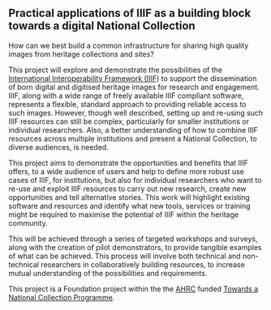 <h2>Practical applications of IIIF as a building block towards a digital National Collection</h2>

How can we best build a common infrastructure for sharing high quality images from heritage collections and sites? 

This project will explore and demonstrate the possibilities of the [International Interoperability Framework (IIIF)](https://iiif.io/) to support the dissemination of born digital and digitised heritage images for research and engagement. IIIF, along with a wide range of freely available IIIF compliant software, represents a flexible, standard approach to providing reliable access to such images. However, though well described, setting up and re-using such IIIF resources can still be complex, particularly for smaller institutions or individual researchers. Also, a better understanding of how to combine IIIF resources across multiple institutions and present a National Collection, to diverse audiences, is needed. 

This project aims to demonstrate the opportunities and benefits that IIIF offers, to a wide audience of users and help to define more robust use cases of IIIF, for institutions, but also for individual researchers who want to re-use and exploit IIIF resources to carry out new research, create new opportunities and tell alternative stories. This work will highlight existing software and resources and identify what new tools, services or training might be required to maximise the potential of IIIF within the heritage community.

This will be achieved through a series of targeted workshops and surveys, along with the creation of pilot demonstrators, to provide tangible examples of what can be achieved. This process will involve both technical and non-technical researchers in collaboratively building resources, to increase mutual understanding of the possibilities and requirements.

This project is a Foundation project within the the [AHRC](https://ahrc.ukri.org/) funded [Towards a National Collection Programme](https://www.nationalcollection.org.uk/).
